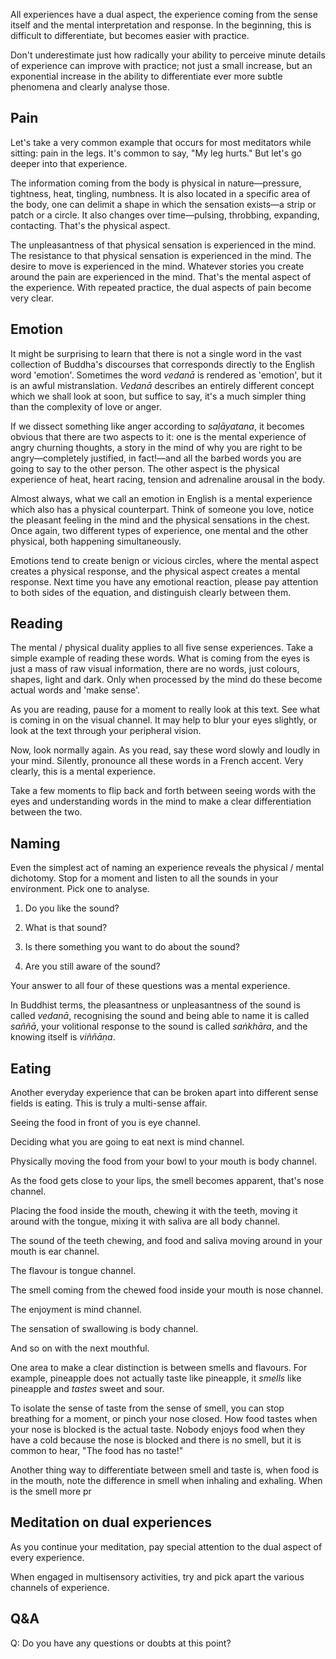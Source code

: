 All experiences have a dual aspect, the experience coming from the sense itself and the mental interpretation and response. In the beginning, this is difficult to differentiate, but becomes easier with practice.

Don't underestimate just how radically your ability to perceive minute details of experience can improve with practice; not just a small increase, but an exponential increase in the ability to differentiate ever more subtle phenomena and clearly analyse those.

## Pain
Let's take a very common example that occurs for most meditators while sitting: pain in the legs. It's common to say, "My leg hurts." But let's go deeper into that experience.

The information coming from the body is physical in nature—pressure, tightness, heat, tingling, numbness. It is also located in a specific area of the body, one can delimit a shape in which the sensation exists—a strip or patch or a circle. It also changes over time—pulsing, throbbing, expanding, contacting. That's the physical aspect.

The unpleasantness of that physical sensation is experienced in the mind. The resistance to that physical sensation is experienced in the mind. The desire to move is experienced in the mind. Whatever stories you create around the pain are experienced in the mind. That's the mental aspect of the experience. With repeated practice, the dual aspects of pain become very clear.

## Emotion
It might be surprising to learn that there is not a single word in the vast collection of Buddha's discourses that corresponds directly to the English word 'emotion'. Sometimes the word *vedanā* is rendered as 'emotion', but it is an awful mistranslation. *Vedanā* describes an entirely different concept which we shall look at soon, but suffice to say, it's a much simpler thing than the complexity of love or anger.

If we dissect something like anger according to *saḷāyatana*, it becomes obvious that there are two aspects to it: one is the mental experience of angry churning thoughts, a story in the mind of why you are right to be angry—completely justified, in fact!—and all the barbed words you are going to say to the other person. The other aspect is the physical experience of heat, heart racing, tension and adrenaline arousal in the body.

Almost always, what we call an emotion in English is a mental experience which also has a physical counterpart. Think of someone you love, notice the pleasant feeling in the mind and the physical sensations in the chest. Once again, two different types of experience, one mental and the other physical, both happening simultaneously.

Emotions tend to create benign or vicious circles, where the mental aspect creates a physical response, and the physical aspect creates a mental response. Next time you have any emotional reaction, please pay attention to both sides of the equation, and distinguish clearly between them.

## Reading
The mental / physical duality applies to all five sense experiences. Take a simple example of reading these words. What is coming from the eyes is just a mass of raw visual information, there are no words, just colours, shapes, light and dark. Only when processed by the mind do these become actual words and 'make sense'.

As you are reading, pause for a moment to really look at this text. See what is coming in on the visual channel. It may help to blur your eyes slightly, or look at the text through your peripheral vision.

Now, look normally again. As you read, say these word slowly and loudly in your mind. Silently, pronounce all these words in a French accent. Very clearly, this is a mental experience.

Take a few moments to flip back and forth between seeing words with the eyes and understanding words in the mind to make a clear differentiation between the two.

## Naming
Even the simplest act of naming an experience reveals the physical / mental dichotomy. Stop for a moment and listen to all the sounds in your environment. Pick one to analyse.

1. Do you like the sound? 

2. What is that sound? 

3. Is there something you want to do about the sound? 

4. Are you still aware of the sound?

Your answer to all four of these questions was a mental experience.

In Buddhist terms, the pleasantness or unpleasantness of the sound is called *vedanā*, recognising the sound and being able to name it is called *saññā*, your volitional response to the sound is called *saṅkhāra*, and the knowing itself is *viññāṇa*.

## Eating
Another everyday experience that can be broken apart into different sense fields is eating. This is truly a multi-sense affair.

Seeing the food in front of you is eye channel.

Deciding what you are going to eat next is mind channel.

Physically moving the food from your bowl to your mouth is body channel.

As the food gets close to your lips, the smell becomes apparent, that's nose channel.

Placing the food inside the mouth, chewing it with the teeth, moving it around with the tongue, mixing it with saliva are all body channel.

The sound of the teeth chewing, and food and saliva moving around in your mouth is ear channel.

The flavour is tongue channel.

The smell coming from the chewed food inside your mouth is nose channel.

The enjoyment is mind channel.

The sensation of swallowing is body channel.

And so on with the next mouthful.

One area to make a clear distinction is between smells and flavours. For example, pineapple does not actually taste like pineapple, it *smells* like pineapple and *tastes* sweet and sour.

To isolate the sense of taste from the sense of smell, you can stop breathing for a moment, or pinch your nose closed. How food tastes when your nose is blocked is the actual taste. Nobody enjoys food when they have a cold because the nose is blocked and there is no smell, but it is common to hear, "The food has no taste!"

Another thing way to differentiate between smell and taste is, when food is in the mouth, note the difference in smell when inhaling and exhaling. When is the smell more pr

## Meditation on dual experiences

<!-- !!! Make a guided meditation on dual experiences -->

As you continue your meditation, pay special attention to the dual aspect of every experience.

When engaged in multisensory activities, try and pick apart the various channels of experience.

## Q&A

Q: Do you have any questions or doubts at this point?

